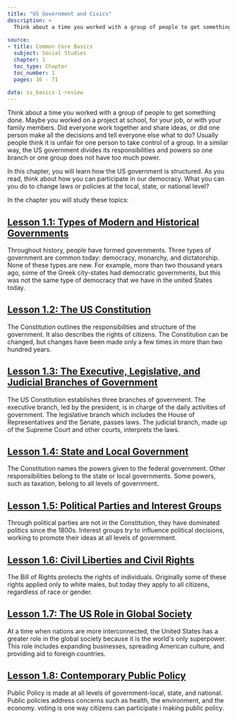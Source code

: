 ```yaml
---
title: "US Government and Civics"
description: >
  Think about a time you worked with a group of people to get something done. Maybe you worked on a project at school, for your job, or with your family members. Did everyone work together and share ideas, or did one person make all the decisions and tell everyone else what to do?Usually people think it is unfair for one person to take control of a group. In a similar way, the US government divides its responsibilities and powers so one branch or one group does not have too much power.
  
source:
- title: Common Core Basics
  subject: Social Studies
  chapter: 1
  toc_type: Chapter
  toc_number: 1
  pages: 16 - 71
  
data: ss_basics-1-review
---
```

Think about a time you worked with a group of people to get something done. Maybe you worked on a project at school, for your job, or with your family members. Did everyone work together and share ideas, or did one person make all the decisions and tell everyone else what to do? Usually people think it is unfair for one person to take control of a group. In a similar way, the US government divides its responsibilities and powers so one branch or one group does not have too much power.

In this chapter, you will learn how the US government is structured. As you read, think about how you can participate in our democracy. What you can you do to change laws or policies at the local, state, or national level?

In the chapter you will study these topics:

## [Lesson 1.1: Types of Modern and Historical Governments](lesson-1.1)

Throughout history, people have formed governments. Three types of government are common today: democracy, monarchy, and dictatorship. None of these types are new. For example, more than two thousand years ago, some of the Greek city-states had democratic governments, but this was not the same type of democracy that we have in the united States today.

## [Lesson 1.2: The US Constitution](lesson-1.2)

The Constitution outlines the responsibilities and structure of the government. It also describes the rights of citizens. The Constitution can be changed, but changes have been made only a few times in more than two hundred years.

## [Lesson 1.3: The Executive, Legislative, and Judicial Branches of Government](lesson-1.3)

The US Constitution establishes three branches of government. The executive branch, led by the president, is in charge of the daily activities of government. The legislative branch which includes the House of Representatives and the Senate, passes laws. The judicial branch, made up of the Supreme Court and other courts, interprets the laws.

## [Lesson 1.4: State and Local Government](lesson-1.4)

The Constitution names the powers given to the federal government. Other responsibilities belong to the state or local governments. Some powers, such as taxation, belong to all levels of government.

## [Lesson 1.5: Political Parties and Interest Groups](lesson-1.5)

Through political parties are not in the Constitution, they have dominated politics since the 1800s. Interest groups try to influence political decisions, working to promote their ideas at all levels of government.

## [Lesson 1.6: Civil Liberties and Civil Rights](lesson-1.6)

The Bill of Rights protects the rights of individuals. Originally some of these rights applied only to white males, but today they apply to all citizens, regardless of race or gender.

## [Lesson 1.7: The US Role in Global Society](lesson-1.7)

At a time when nations are more interconnected, the United States has a greater role in the global society because it is the world's only superpower. This role includes expanding businesses, spreading American culture, and providing aid to foreign countries.

## [Lesson 1.8: Contemporary Public Policy](lesson-1.8)

Public Policy is made at all levels of government-local, state, and national. Public policies address concerns such as health, the environment, and the economy. voting is one way citizens can participate i making public policy.